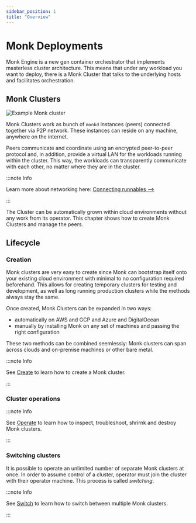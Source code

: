 ```yaml
---
sidebar_position: 1
title: "Overview"
---
```


# Monk Deployments

Monk Engine is a new gen container orchestrator that implements masterless cluster architecture. This means that under any workload you want to deploy, there is a Monk Cluster that talks to the underlying hosts and facilitates orchestration.

## Monk Clusters

![Example Monk cluster](/img/docs/cluster.png)

Monk Clusters work as bunch of `monkd` instances (peers) connected together via P2P network. These instances can reside on any machine, anywhere on the internet.

Peers communicate and coordinate using an encrypted peer-to-peer protocol and, in addition, provide a virtual LAN for the workloads running within the cluster. This way, the workloads can transparently communicate with each other, no matter where they are in the cluster.

:::note Info

Learn more about networking here: [Connecting runnables -->](/guides/connecting-runnables.md)

:::

The Cluster can be automatically grown within cloud environments without any work from its operator. This chapter shows how to create Monk Clusters and manage the peers.

## Lifecycle

### Creation

Monk clusters are very easy to create since Monk can bootstrap itself onto your existing cloud environment with minimal to no configuration required beforehand. This allows for creating temporary clusters for testing and development, as well as long running production clusters while the methods always stay the same.

Once created, Monk Clusters can be expanded in two ways:

-   automatically on AWS and GCP and Azure and DigitalOcean
-   manually by installing Monk on any set of machines and passing the right configuration

These two methods can be combined seemlessly: Monk clusters can span across clouds and on-premise machines or other bare metal.

:::note Info

See [Create](cluster-create-1.md) to learn how to create a Monk cluster.

:::

### Cluster operations

:::note Info

See [Operate](cluster-operate-1.md) to learn how to inspect, troubleshoot, shrirnk and destroy Monk clusters.

:::
### Switching clusters

It is possible to operate an unlimited number of separate Monk clusters at once. In order to assume control of a cluster, operator must join the cluster with their operator machine. This process is called _switching_.

:::note Info

See [Switch](cluster-switch-1.md) to learn how to switch between multiple Monk clusters.

:::
